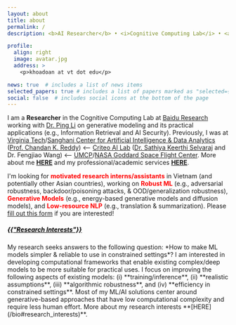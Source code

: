 ```yaml
---
layout: about
title: about
permalink: /
description: <b>AI Researcher</b> • <i>Cognitive Computing Lab</i> • <a href="http://research.baidu.com/">Baidu Research</a> | <b><a href="https://en.wikipedia.org/wiki/M%E1%BB%B9_Tho">Vietnamese</a></b>

profile:
  align: right
  image: avatar.jpg
  address: >
    <p>khoadoan at vt dot edu</p>

news: true  # includes a list of news items
selected_papers: true # includes a list of papers marked as "selected={true}"
social: false  # includes social icons at the bottom of the page
---
```


I am a **Researcher** in the Cognitive Computing Lab at [Baidu Research](http://research.baidu.com/) working with [Dr. Ping Li](http://research.baidu.com/People/index-view?id=111) on generative modeling and its practical applications (e.g., Information Retrieval and AI Security). Previously, I was at [Virginia Tech](https://cs.vt.edu/)/[Sanghani Center for Artificial Intelligence & Data Analytics](https://sanghani.cs.vt.edu/) ([Prof. Chandan K. Reddy](https://people.cs.vt.edu/reddy)) &#10229; [Criteo AI Lab](https://ailab.criteo.com/) ([Dr. Sathiya Keerthi Selvaraj](http://www.keerthis.com/) and Dr. Fengjiao Wang)  &#10229; [UMCP](https://www.cs.umd.edu/)/[NASA Goddard Space Flight Center](https://www.nasa.gov/goddard). More about me **[HERE](/bio)** and my professional/academic services **[HERE](/bio#services)**.

I'm looking for <span style="font-weight:bold;color:red">motivated research interns/assistants</span> in Vietnam (and potentially other Asian countries), working on <span style="font-weight:bold;color:red">Robust ML</span> (e.g., adversarial robustness, backdoor/poisoning attacks, & OOD/generalization robustness), <span style="font-weight:bold;color:red">Generative Models</span> (e.g., energy-based generative models and diffusion models), and <span style="font-weight:bold;color:red">Low-resource NLP</span> (e.g., translation & summarization). Please <a href="https://docs.google.com/forms/d/e/1FAIpQLSf7O3-3HmcNlZMQM5OnBZP0jygQMIXVM0ooGQulo6KSCN2dpg/viewform">fill out this form</a> if you are interested!


<!-- I received my Ph.D. in Computer Science from [Virginia Polytechnic Institute and State University](cs.vt.edu), and MS in Computer Science from [University of Maryland, College Park](cs.umd.edu). -->

<h5><a href="/bio" style="color:black;">{{"Research Interests"}}</a></h5>
My research seeks answers to the following question: *How to make ML models simpler & reliable to use in constrained settings*? I am interested in developing computational frameworks that enable existing complex/deep models to be more suitable for practical uses. I focus on improving the following aspects of existing models: (i) **training/inference**, (ii) **realistic assumptions**, (iii) **algorithmic robustness**, and (iv) **efficiency in constrained settings**. Most of my ML/AI solutions center around generative-based approaches that have low computational complexity and require less human effort. More about my research interests **[HERE](/bio#research_interests)**.

<!-- <b>{{ "Information Retrieval and Applications"}}</b>

* Interpretable Graph Similarity Computation via Differentiable Optimal Alignment of Node Embeddings (*SIGIR* 2021 by Doan et al.)
* Efficient Implicit Unsupervised Text Hashing using Adversarial Autoencoder (*WWW* 2020 by Doan et al.)
* Image Hashing by Minimizing Discrete Component-wise Wasserstein Distance (*arxiv* 2021 by Doan et al.)
* Generative Hashing Network (*Under submission* 2021 by Doan et al.)
* EBM Hashing Network (*Under submission* 2021 by Doan et al.)
* Fast Learning-to-Hash Ranking  (*Under submission* 2021 by Doan et al.) -->

<!--* Generative Cooperative Hashing Network (*Under submission* 2021 by Doan et al.) -->
<!--* Fast Neural Learning-to-Hash Ranking under Neural Network based Measures  (*Under submission* 2021 by Doan et al.) -->


<!-- <b>{{ "Generative Models" }}</b>

* Image Generation Via Minimizing Frechet Distance in Discriminator Feature Space (*Under submission* 2021 by Doan et al.)
* Regression via implicit models and optimal transport cost minimization (*arxiv* 2020 by Manchanda et al.)

<b>{{ "AI Backdoor Security with Generative Models" }}</b>

* Backdoor Attack with Imperceptible Input and Latent Modification (*NeurIPS* 2021 by Doan et al.)
* LIRA: Learnable, Imperceptible and Robust Backdoor Attacks (*ICCV* 2021 by Doan et al.) -->
